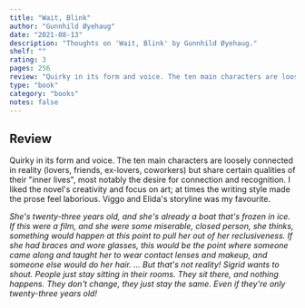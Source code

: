 ```yaml
---
title: "Wait, Blink"
author: "Gunnhild Øyehaug"
date: "2021-08-13"
description: "Thoughts on 'Wait, Blink' by Gunnhild Øyehaug."
shelf: ""
rating: 3
pages: 256
review: "Quirky in its form and voice. The ten main characters are loosely connected in reality (lovers, friends, ex-lovers, coworkers) but share certain qualities of their 'inner lives', most notably the desire for connection and recognition. I liked the novel's creativity and focus on art; at times the writing style made the prose feel laborious. Viggo and Elida's storyline was my favourite.<br/><br/><i>She's twenty-three years old, and she's already a boat that's frozen in ice. If this were a film, and she were some miserable, closed person, she thinks, something would happen at this point to pull her out of her reclusiveness. If she had braces and wore glasses, this would be the point where someone came along and taught her to wear contact lenses and makeup, and someone else would do her hair. ... But that's not reality! Sigrid wants to shout. People just stay sitting in their rooms. They sit there, and nothing happens. They don't change, they just stay the same. Even if they're only twenty-three years old!</i>"
type: "book"
category: "books"
notes: false
---
```


## Review

Quirky in its form and voice. The ten main characters are loosely connected in reality (lovers, friends, ex-lovers, coworkers) but share certain qualities of their "inner lives", most notably the desire for connection and recognition. I liked the novel's creativity and focus on art; at times the writing style made the prose feel laborious. Viggo and Elida's storyline was my favourite.

_She's twenty-three years old, and she's already a boat that's frozen in ice. If this were a film, and she were some miserable, closed person, she thinks, something would happen at this point to pull her out of her reclusiveness. If she had braces and wore glasses, this would be the point where someone came along and taught her to wear contact lenses and makeup, and someone else would do her hair. ... But that's not reality! Sigrid wants to shout. People just stay sitting in their rooms. They sit there, and nothing happens. They don't change, they just stay the same. Even if they're only twenty-three years old!_

